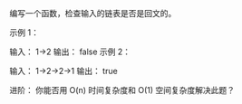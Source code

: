 编写一个函数，检查输入的链表是否是回文的。

示例 1：

输入： 1->2
输出： false
示例 2：

输入： 1->2->2->1
输出： true

进阶：
你能否用 O(n) 时间复杂度和 O(1) 空间复杂度解决此题？
